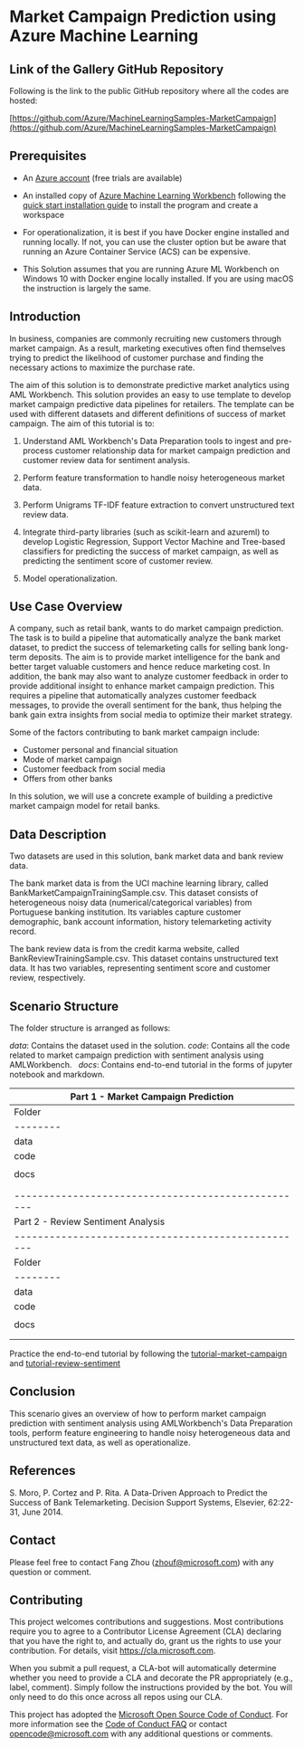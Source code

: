 # Market Campaign Prediction using Azure Machine Learning

## Link of the Gallery GitHub Repository

Following is the link to the public GitHub repository where all the codes are hosted:

[https://github.com/Azure/MachineLearningSamples-MarketCampaign](https://github.com/Azure/MachineLearningSamples-MarketCampaign)

## Prerequisites

* An [Azure account](https://azure.microsoft.com/en-us/free/) (free trials are available)

* An installed copy of [Azure Machine Learning Workbench](./overview-what-is-azure-ml) following the [quick start installation guide](./quick-start-installation) to install the program and create a workspace

* For operationalization, it is best if you have Docker engine installed and running locally. If not, you can use the cluster option but be aware that running an Azure Container Service (ACS) can be expensive.

* This Solution assumes that you are running Azure ML Workbench on Windows 10 with Docker engine locally installed. If you are using macOS the instruction is largely the same.

## Introduction

In business, companies are commonly recruiting new customers through market campaign. As a result, marketing executives often find themselves trying to predict the likelihood of customer purchase and finding the necessary actions to maximize the purchase rate.

The aim of this solution is to demonstrate predictive market analytics using AML Workbench. This solution provides an easy to use template to develop market campaign predictive data pipelines for retailers. The template can be used with different datasets and different definitions of success of market campaign. The aim of this tutorial is to:

1. Understand AML Workbench's Data Preparation tools to ingest and pre-process customer relationship data for market campaign prediction and customer review data for sentiment analysis.

2. Perform feature transformation to handle noisy heterogeneous market data.

3. Perform Unigrams TF-IDF feature extraction to convert unstructured text review data.

4. Integrate third-party libraries (such as scikit-learn and azureml) to develop Logistic Regression, Support Vector Machine and Tree-based classifiers for predicting the success of market campaign, as well as predicting the sentiment score of customer review.

5. Model operationalization.

## Use Case Overview

A company, such as retail bank, wants to do market campaign prediction. The task is to build a pipeline that automatically analyze the bank market dataset, to predict the success of telemarketing calls for selling bank long-term deposits. The aim is to provide market intelligence for the bank and better target valuable customers and hence reduce marketing cost. In addition, the bank may also want to analyze customer feedback in order to provide additional insight to enhance market campaign prediction. This requires a pipeline that automatically analyzes customer feedback messages, to provide the overall sentiment for the bank, thus helping the bank gain extra insights from social media to optimize their market strategy.

Some of the factors contributing to bank market campaign include:

* Customer personal and financial situation
* Mode of market campaign
* Customer feedback from social media
* Offers from other banks 

In this solution, we will use a concrete example of building a predictive market campaign model for retail banks.

## Data Description

Two datasets are used in this solution, bank market data and bank review data.

The bank market data is from the UCI machine learning library, called BankMarketCampaignTrainingSample.csv. This dataset consists of heterogeneous noisy data (numerical/categorical variables) from Portuguese banking institution. Its variables capture customer demographic, bank account information, history telemarketing activity record. 

The bank review data is from the credit karma website, called BankReviewTrainingSample.csv. This dataset contains unstructured text data. It has two variables, representing sentiment score and customer review, respectively. 

## Scenario Structure

The folder structure is arranged as follows:

_data_: Contains the dataset used in the solution.
_code_: Contains all the code related to market campaign prediction with sentiment analysis using AMLWorkbench.  
_docs_: Contains end-to-end tutorial in the forms of jupyter notebook and markdown.

| Part 1 - Market Campaign Prediction             |
|-------------------------------------------------|
| Folder | Sub-Folder | Realted Files |
|--------|------------|---------------|
| data   | NA       | 'BankMarketCampaignTrainingSample.csv' |
| code   | marketcampaign | 'BankMarketCampaignModeling.py', 'BankMarketCampaignModelingDocker.py' |
|        | marketcampaign | 'BankMarketCampaignSchemaGen.py', 'BankMarketCampaignScore.py', 'service_schema.json', 'dt.pkl' |
| docs   | notebook | 'BankMarketCampaignNoteBook.ipynb', 'BankMarketCampaignOperationalization.ipynb' |
|        | media    | images  |
|        | NA       | [tutorial-market-campaign.md](docs/tutorial-market-campaign.md) |
|--------------------------------------------------|
| Part 2 - Review Sentiment Analysis               |
|--------------------------------------------------|
| Folder | Sub-Folder | Realted Files |
|--------|------------|---------------|
| data   | NA       | 'BankReviewTrainingSample.csv' |
| code   | reviewsentiment | 'BankReviewSentimentModeling.py', 'BankReviewSentimentModelingDocker.py' |
|        | reviewsentiment | 'senti_schema.py', 'senti_service_schema.json', 'model_30.pkl' |
| docs   | notebook | 'BankReviewSentimentNoteBook.ipynb', 'BankReviewSentimentOperationalization.ipynb' |
|        | media    | images|
|        | NA       | [tutorial-review-sentiment](docs/tutorial-review-sentiment.md)|

Practice the end-to-end tutorial by following the [tutorial-market-campaign](docs/tutorial-market-campaign.md) and [tutorial-review-sentiment](docs/tutorial-review-sentiment.md)

## Conclusion

This scenario gives an overview of how to perform market campaign prediction with sentiment analysis using AMLWorkbench's Data Preparation tools, perform feature engineering to handle noisy heterogeneous data and unstructured text data, as well as operationalize.

## References

S. Moro, P. Cortez and P. Rita. A Data-Driven Approach to Predict the Success of Bank Telemarketing. Decision Support Systems, Elsevier, 62:22-31, June 2014.

## Contact

Please feel free to contact Fang Zhou (zhouf@microsoft.com) with any question or comment.

## Contributing

This project welcomes contributions and suggestions.  Most contributions require you to agree to a
Contributor License Agreement (CLA) declaring that you have the right to, and actually do, grant us
the rights to use your contribution. For details, visit https://cla.microsoft.com.

When you submit a pull request, a CLA-bot will automatically determine whether you need to provide
a CLA and decorate the PR appropriately (e.g., label, comment). Simply follow the instructions
provided by the bot. You will only need to do this once across all repos using our CLA.

This project has adopted the [Microsoft Open Source Code of Conduct](https://opensource.microsoft.com/codeofconduct/).
For more information see the [Code of Conduct FAQ](https://opensource.microsoft.com/codeofconduct/faq/) or
contact [opencode@microsoft.com](mailto:opencode@microsoft.com) with any additional questions or comments.


